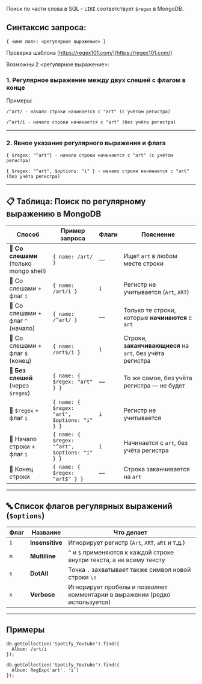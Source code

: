 Поиск по части слова в SQL - `LIKE` соответствует `$regex` в MongoDB.

## Синтаксис запроса: 
 `{ <имя пол>: <регулярное выражение> }`
 
 Проверка шаблона [https://regex101.com/](https://regex101.com/)

Возможны 2 <регулярное выражение>:

### 1. Регулярное выражение между двух слешей с флагом в конце

Примеры:
```regex
/^art/ - начало строки начинается с "art" (с учётом регистра)

/^art/i - начало строки начинается с "art" (без учёта регистра)
```
---

### 2. Явное указание регулярного выражения и флага
```mongodb
{ $regex: "^art"} - начало строки начинается с "art" (с учётом регистра)

{ $regex: "^art", $options: "i" } - начало строки начинается с "art" (без учёта регистра)
```

---

## 📋 Таблица: Поиск по регулярному выражению в MongoDB

| Способ                                 | Пример запроса                                | Флаги | Пояснение                                                |
| -------------------------------------- | --------------------------------------------- | ----- | -------------------------------------------------------- |
| 🔹 **Со слешами** (только mongo shell) | `{ name: /art/ }`                             | —     | Ищет `art` в любом месте строки                          |
| 🔹 Со слешами + флаг `i`               | `{ name: /art/i }`                            | `i`   | Регистр не учитывается (`Art`, `ART`)                    |
| 🔹 Со слешами + флаг `^` (начало)      | `{ name: /^art/ }`                            | —     | Только те строки, которые **начинаются** с `art`         |
| 🔹 Со слешами + флаг `$` (конец)       | `{ name: /art$/i }`                           | `i`   | Строки, **заканчивающиеся** на `art`, без учёта регистра |
| 🔸 **Без слешей** (через `$regex`)     | `{ name: { $regex: "art" } }`                 | —     | То же самое, без учёта регистра — не будет               |
| 🔸 `$regex` + флаг `i`                 | `{ name: { $regex: "art", $options: "i" } }`  | `i`   | Регистр не учитывается                                   |
| 🔸 Начало строки + флаг `i`            | `{ name: { $regex: "^art", $options: "i" } }` | `i`   | Начинается с `art`, без учёта регистра                   |
| 🔸 Конец строки                        | `{ name: { $regex: "art$" } }`                | —     | Строка заканчивается на `art`                            |

---

## 🔤 Список флагов регулярных выражений (`$options`)

| Флаг | Название        | Что делает                                                                  |
| ---- | --------------- | --------------------------------------------------------------------------- |
| `i`  | **Insensitive** | Игнорирует регистр (`Art`, `ART`, `aRt` и т.д.)                             |
| `m`  | **Multiline**   | `^` и `$` применяются к каждой строке внутри текста, а не всему тексту      |
| `s`  | **DotAll**      | Точка `.` захватывает также символ новой строки `\n`                        |
| `x`  | **Verbose**     | Игнорирует пробелы и позволяет комментарии в выражении (редко используется) |

---

## Примеры 


```mongodb
db.getCollection('Spotify_Youtube').find({
  Album: /art/i
});
```

```mongodb
db.getCollection('Spotify_Youtube').find({
  Album: RegExp('art', 'i')
});
```

